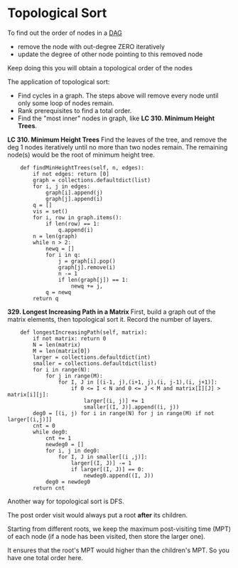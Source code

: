 # Topological Sort
To find out the order of nodes in a [DAG](https://en.wikipedia.org/wiki/Directed_acyclic_graph)
* remove the node with out-degree ZERO iteratively
* update the degree of other node pointing to this removed node

Keep doing this you will obtain a topological order of the nodes

The application of topological sort:
* Find cycles in a graph. The steps above will remove every node until only some loop of nodes remain.
* Rank prerequisites to find a total order.
* Find the "most inner" nodes in graph, like **LC 310. Minimum Height Trees**.

**LC 310. Minimum Height Trees**
Find the leaves of the tree, and remove the deg 1 nodes iteratively until no more than two nodes remain. 
The remaining node(s) would be the root of minimum height tree.
```
    def findMinHeightTrees(self, n, edges):
        if not edges: return [0]
        graph = collections.defaultdict(list)
        for i, j in edges:
            graph[i].append(j)
            graph[j].append(i)
        q = []
        vis = set()
        for i, row in graph.items():
            if len(row) == 1:
                q.append(i)
        n = len(graph)
        while n > 2:
            newq = []
            for i in q:
                j = graph[i].pop()
                graph[j].remove(i)
                n -= 1
                if len(graph[j]) == 1:
                    newq += j,
            q = newq
        return q
```

**329. Longest Increasing Path in a Matrix**
First, build a graph out of the matrix elements, then topological sort it. Record the number of layers.
```
    def longestIncreasingPath(self, matrix):
        if not matrix: return 0
        N = len(matrix)
        M = len(matrix[0])
        larger = collections.defaultdict(int)
        smaller = collections.defaultdict(list)
        for i in range(N):
            for j in range(M):
                for I, J in [(i-1, j),(i+1, j),(i, j-1),(i, j+1)]:
                    if 0 <= I < N and 0 <= J < M and matrix[I][J] > matrix[i][j]:
                        larger[(i, j)] += 1
                        smaller[(I, J)].append((i, j))
        deg0 = [(i, j) for i in range(N) for j in range(M) if not larger[(i,j)]]
        cnt = 0
        while deg0:
            cnt += 1
            newdeg0 = []
            for i, j in deg0:
                for I, J in smaller[(i ,j)]:
                    larger[(I, J)] -= 1
                    if larger[(I, J)] == 0:
                        newdeg0.append((I, J))
            deg0 = newdeg0
        return cnt
```

Another way for topological sort is DFS. 

The post order visit would always put a root **after** its children. 

Starting from different roots, we keep the maximum post-visiting time (MPT) of each node (if a node has been visited, then store the larger one). 

It ensures that the root's MPT would higher than the children's MPT. So you have one total order here.



